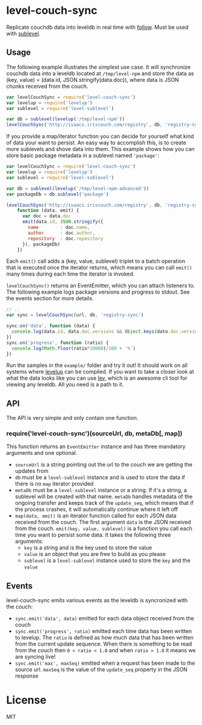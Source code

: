 # level-couch-sync

Replicate couchdb data into leveldb in real time with [follow](https://github.com/iriscouch/follow). Must be used
with [sublevel](https://github.com/dominictarr/level-sublevel).


## Usage

The following example illustrates the simplest use case. It will synchronize couchdb data into a leveldb located at `/tmp/level-npm` and store the data as (key, value) = (data.id, JSON.stringify(data.doc)), where data is JSON chunks received from the couch.

``` js
var levelCouchSync = require('level-couch-sync')
var levelup = require('levelup')
var sublevel = require('level-sublevel')

var db = sublevel(levelup('/tmp/level-npm'))
levelCouchSync('http://isaacs.iriscouch.com/registry', db, 'registry-sync')
```

If you provide a map/iterator function you can decide for yourself what kind of data your want to persist. An easy 
way to accomplish this, is to create more sublevels and shove data into them. This example shows how you can store
basic package metadata in a sublevel named `'package'`:

```js
var levelCouchSync = require('level-couch-sync')
var levelup = require('levelup')
var sublevel = require('level-sublevel')

var db = sublevel(levelup('/tmp/level-npm-advanced'))
var packageDb = db.sublevel('package')

levelCouchSync('http://isaacs.iriscouch.com/registry', db, 'registry-sync',
    function (data, emit) {
      var doc = data.doc
      emit(data.id, JSON.stringify({
        name        : doc.name,
        author      : doc.author,
        repository  : doc.repository
      }), packageDb)
    })
```

Each `emit()` call adds a (key, value, sublevel) triplet to a batch operation that is executed once the iterator
returns, which means you can call `emit()` many times during each time the iterator is invoked.

`levelCouchSync()` returns an EventEmitter, which you can attach listeners to. The following example logs package 
versions and progress to stdout. See the events section for more details.

``` js
// ..
var sync = levelCouchSync(url, db, 'registry-sync')

sync.on('data', function (data) {
  console.log(data.id, data.doc.versions && Object.keys(data.doc.versions))
})
sync.on('progress', function (ratio) {
  console.log(Math.floor(ratio*10000)/100 + '%')
})
```

Run the samples in the ``example/`` folder and try it out! It should work on all systems where 
[levelup](https://github.com/rvagg/node-levelup) can be 
compiled. If you want to take a closer look at what the data looks like you can use
[lev](https://github.com/hij1nx/lev), which is an awesome cli tool for viewing any leveldb. All you need is a path 
to it.

## API

The API is very simple and only contain one function.

### require('level-couch-sync')(sourceUrl, db, metaDb[, map])

This function returns an `EventEmitter` instance and has three mandatory arguments and one optional.

* `sourceUrl` is a string pointing out the url to the couch we are getting the updates from
* `db` must be a `level-sublevel` instance and is used to store the data if there is no `map` iterator provided
* `metaDb` must be a `level-sublevel` instance or a string. If it's a string, a sublevel will be created with that name.
`metaDb` handles metadata of the ongoing transfer and keeps track of the `update_seq`, which means that if the process 
crashes, it will automatically continue where it left off
* `map(data, emit)` is an iterator function called for each JSON data received from the couch. The first argument 
`data` is the JSON received from the couch. `emit(key, value, sublevel)` is a function you call each time you want to 
persist some data. It takes the following three arguments:
  * `key` is a string and is the key used to store the value
  * `value` is an object that you are free to build as you please
  * `sublevel` is a `level-sublevel` instance used to store the `key` and the `value`


## Events

level-couch-sync emits various events as the leveldb is syncronized with the couch:

* `sync.emit('data', data)` emitted for each data object received from the couch
* `sync.emit('progress', ratio)` emitted each time data has been written to levelup. The `ratio` is defined as how much data that has been written from the current update sequence. When there is something to be read from the couch then `0 < ratio < 1.0` and when `ratio > 1.0` it means we are syncing live!
* `sync.emit('max', maxSeq)` emitted when a request has been made to the source url. `maxSeq` is the value of the `update_seq` property in the JSON response

# License

MIT

